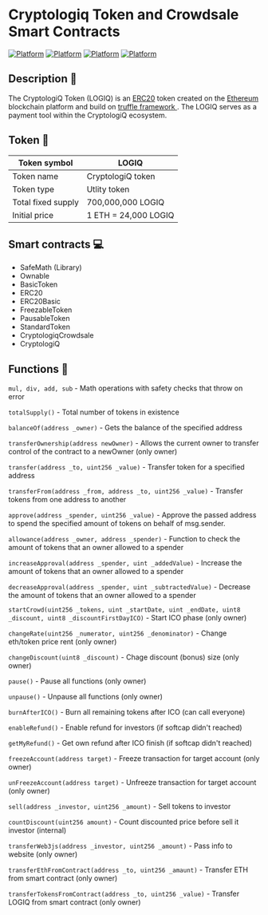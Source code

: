 # Cryptologiq Token and Crowdsale Smart Contracts
[![Platform](https://img.shields.io/badge/Token%20Symbol-LOGIQ-aqua.svg)]()
[![Platform](https://img.shields.io/badge/Platform-Ethereum-brightgreen.svg)](https://en.wikipedia.org/wiki/Ethereum)
[![Platform](https://img.shields.io/badge/Standard-ERC20-blue.svg)](https://en.wikipedia.org/wiki/ERC20)
[![Platform](https://img.shields.io/badge/Compiler-^0.4.18-yellow.svg)](http://solidity.readthedocs.io/en/v0.4.18/)

## Description :thought_balloon:
The CryptologiQ Token (LOGIQ) is an <a href="https://en.wikipedia.org/wiki/ERC20">ERC20</a> token created on the <a href="https://en.wikipedia.org/wiki/Ethereum">Ethereum</a> blockchain platform and build on <a href="http://truffleframework.com/">truffle framework </a>. The LOGIQ serves as a payment tool within the CryptologiQ ecosystem. 

## Token :game_die:

| Token symbol  | LOGIQ |
| ------------- | ------------- |
| Token name  | CryptologiQ token  |
| Token type  | Utlity token  |
| Total fixed supply | 700,000,000 LOGIQ |
| Initial price | 1 ETH = 24,000 LOGIQ |
   
## Smart contracts :computer:

* SafeMath (Library)
* Ownable
* BasicToken
* ERC20
* ERC20Basic
* FreezableToken
* PausableToken
* StandardToken
* CryptologiqCrowdsale
* CryptologiQ

## Functions :wrench:

`mul, div, add, sub` - Math operations with safety checks that throw on error

`totalSupply()` - Total number of tokens in existence

`balanceOf(address _owner)` - Gets the balance of the specified address

`transferOwnership(address newOwner)` - Allows the current owner to transfer control of the contract to a newOwner (only owner) 

`transfer(address _to, uint256 _value)` - Transfer token for a specified address

`transferFrom(address _from, address _to, uint256 _value)` - Transfer tokens from one address to another

`approve(address _spender, uint256 _value)` - Approve the passed address to spend the specified amount of tokens on behalf of msg.sender.

`allowance(address _owner, address _spender)` - Function to check the amount of tokens that an owner allowed to a spender

`increaseApproval(address _spender, uint _addedValue)` - Increase the amount of tokens that an owner allowed to a spender

`decreaseApproval(address _spender, uint _subtractedValue)` - Decrease the amount of tokens that an owner allowed to a spender

`startCrowd(uint256 _tokens, uint _startDate, uint _endDate, uint8 _discount, uint8 _discountFirstDayICO)` - Start ICO phase (only owner)

`changeRate(uint256 _numerator, uint256 _denominator)` - Change eth/token price rent (only owner)

`changeDiscount(uint8 _discount)` - Chage discount (bonus) size (only owner)

`pause()` - Pause all functions (only owner)

`unpause()` - Unpause all functions (only owner)

`burnAfterICO()` - Burn all remaining tokens after ICO (can call everyone)

`enableRefund()` - Enable refund for investors (if softcap didn't reached)

`getMyRefund()` - Get own refund after ICO finish (if softcap didn't reached)

`freezeAccount(address target)` - Freeze transaction for target account (only owner)

`unFreezeAccount(address target)` - Unfreeze transaction for target account (only owner)

`sell(address _investor, uint256 _amount)` - Sell tokens to investor

`countDiscount(uint256 amount)` - Count discounted price before sell it investor (internal)

`transferWeb3js(address _investor, uint256 _amount)` - Pass info to website (only owner)

`transferEthFromContract(address _to, uint256 _amaunt)` - Transfer ETH from smart contract (only owner)

`transferTokensFromContract(address _to, uint256 _value)` - Transfer LOGIQ from smart contract (only owner)
